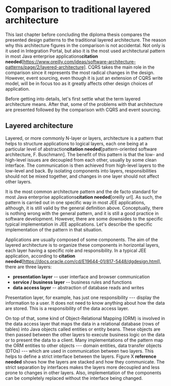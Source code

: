 # Comparison to traditional layered architecture

This last chapter before concluding the diploma thesis compares the presented design patterns to the traditional layered architecture. The reason why this architecture figures in the comparison is not accidental. Not only is it used in Integration Portal, but also it is the most used architectural pattern in most Java enterprise applications**citation needed**[https://www.oreilly.com/ideas/software-architecture-patterns/page/2/layered-architecture]. CQRS takes the main role in the comparison since it represents the most radical changes in the design. However, event sourcing, even though it is just an extension of CQRS write model, will be in focus too as it greatly affects other design choices of application.

Before getting into details, let's first settle what the term layered architecture means. After that, some of the problems with that architecture are presented followed by the comparison with CQRS and event sourcing.

## Layered architecture

Layered, or more commonly N-layer or layers, architecture is a pattern that helps to structure applications to logical layers, each one being at a particular level of abstraction**citation needed**[pattern-oriented software architecture, F. Buschmann]. The benefit of this pattern is that the low- and high-level issues are decoupled from each other, usually by some clean interface. The communication is then achieved from high-level layers to the low-level and back. By isolating components into layers, responsibilities should not be mixed together, and changes in one layer should not affect other layers.

It is the most common architecture pattern and the de facto standard for most Java enterprise applications**citation needed**[oreilly url]. As such, the pattern is carried out in one specific way in most JEE applications, although, it is still valid by the general definition above. Conceptually, there is nothing wrong with the general pattern, and it is still a good practice in software development. However, there are some downsides to the specific typical implementation in JEE applications. Let's describe the specific implementation of the pattern in that situation.

Applications are usually composed of some components. The aim of the layered architecture is to organize these components in horizontal layers, each layer having a specific role and responsibility. In a typical JEE application, according to **citation needed**[https://docs.oracle.com/cd/E19644-01/817-5448/dgdesign.html], there are three layers:

- **presentation layer** -- user interface and browser communication
- **service / business layer** -- business rules and functions
- **data access layer** -- abstraction of database reads and writes

Presentation layer, for example, has just one responsibility --- display the information to a user. It does not need to know anything about how the data are stored. This is a responsibility of the data access layer.

On top of that, some kind of Object-Relational Mapping (ORM) is involved in the data access layer that maps the data in a relational database (rows of tables) into Java objects called entities or entity beans. These objects are then passed between the other layers to execute business logic on the data or to present the data to a client. Many implementations of the pattern map the ORM entities to other objects --- domain entities, data transfer objects (DTOs) ---  which are used in communication between two layers. This helps to define a strict interface between the layers. Figure X **reference needed** shows how the layers are stacked and how they communicate. The strict separation by interfaces makes the layers more decoupled and less prone to changes in other layers. Also, implementation of the components can be completely replaced without the interface being changed.